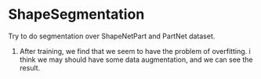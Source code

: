 # ShapeSegmentation

Try to do segmentation over ShapeNetPart and PartNet dataset.

1. After training, we find that we seem to have the problem of overfitting. 
    i think we may should have some data augmentation, and we can see the result. 
